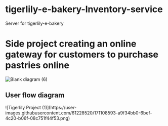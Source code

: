# tigerlily-e-bakery-Inventory-service

Server for tigerlily-e-bakery

<h1>Side project creating an online gateway for customers to purchase pastries online</h1>

![Blank diagram (6)](https://user-images.githubusercontent.com/61228520/146638693-4369d995-921c-4b6c-958e-55a14242ea0d.png)

<h2>User flow diagram</h2>
![Tigerlily Project (1)](https://user-images.githubusercontent.com/61228520/171108593-a9f34bb0-6bef-4c20-b06f-08c751f44f53.png)
